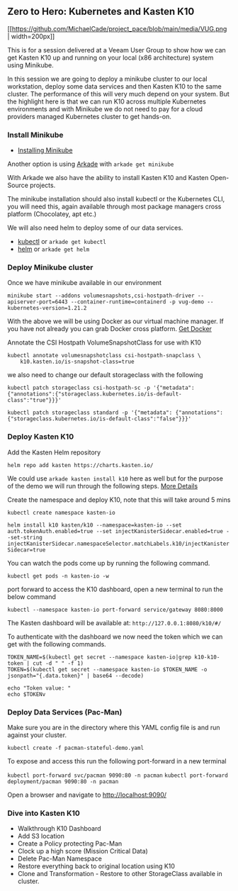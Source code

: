 ## Zero to Hero: Kubernetes and Kasten K10

[[https://github.com/MichaelCade/project_pace/blob/main/media/VUG.png | width=200px]]

This is for a session delivered at a Veeam User Group to show how we can get Kasten K10 up and running on your local (x86 architecture) system using Minikube. 

In this session we are going to deploy a minikube cluster to our local workstation, deploy some data services and then Kasten K10 to the same cluster. The performance of this will very much depend on your system. But the highlight here is that we can run K10 across multiple Kubernetes environments and with Minikube we do not need to pay for a cloud providers managed Kubernetes cluster to get hands-on. 

### Install Minikube 

- [Installing Minikube](https://minikube.sigs.k8s.io/docs/start/)

Another option is using [Arkade](https://github.com/alexellis/arkade) with `arkade get minikube` 

With Arkade we also have the ability to install Kasten K10 and Kasten Open-Source projects. 

The minikube installation should also install kubectl or the Kubernetes CLI, you will need this, again available through most package managers cross platform (Chocolatey, apt etc.)

We will also need helm to deploy some of our data services. 

- [kubectl](https://kubernetes.io/docs/tasks/tools/) or `arkade get kubectl`
- [helm](https://helm.sh/docs/intro/install/) or `arkade get helm`

### Deploy Minikube cluster 

Once we have minikube available in our environment 

`minikube start --addons volumesnapshots,csi-hostpath-driver --apiserver-port=6443 --container-runtime=containerd -p vug-demo --kubernetes-version=1.21.2`

With the above we will be using Docker as our virtual machine manager. If you have not already you can grab Docker cross platform. 
[Get Docker](https://docs.docker.com/get-docker/)

Annotate the CSI Hostpath VolumeSnapshotClass for use with K10

```
kubectl annotate volumesnapshotclass csi-hostpath-snapclass \
    k10.kasten.io/is-snapshot-class=true
```
we also need to change our default storageclass with the following 

```
kubectl patch storageclass csi-hostpath-sc -p '{"metadata": {"annotations":{"storageclass.kubernetes.io/is-default-class":"true"}}}'

kubectl patch storageclass standard -p '{"metadata": {"annotations":{"storageclass.kubernetes.io/is-default-class":"false"}}}'
```

### Deploy Kasten K10 

Add the Kasten Helm repository

`helm repo add kasten https://charts.kasten.io/`

We could use `arkade kasten install k10` here as well but for the purpose of the demo we will run through the following steps. [More Details](https://blog.kasten.io/kasten-k10-goes-to-the-arkade)

Create the namespace and deploy K10, note that this will take around 5 mins 

`kubectl create namespace kasten-io`

`helm install k10 kasten/k10 --namespace=kasten-io --set auth.tokenAuth.enabled=true --set injectKanisterSidecar.enabled=true --set-string injectKanisterSidecar.namespaceSelector.matchLabels.k10/injectKanisterSidecar=true`

You can watch the pods come up by running the following command.

`kubectl get pods -n kasten-io -w`

port forward to access the K10 dashboard, open a new terminal to run the below command

`kubectl --namespace kasten-io port-forward service/gateway 8080:8000`

The Kasten dashboard will be available at: `http://127.0.0.1:8080/k10/#/`

To authenticate with the dashboard we now need the token which we can get with the following commands. 

```
TOKEN_NAME=$(kubectl get secret --namespace kasten-io|grep k10-k10-token | cut -d " " -f 1)
TOKEN=$(kubectl get secret --namespace kasten-io $TOKEN_NAME -o jsonpath="{.data.token}" | base64 --decode)

echo "Token value: "
echo $TOKENv
```

### Deploy Data Services (Pac-Man)

Make sure you are in the directory where this YAML config file is and run against your cluster. 

`kubectl create -f pacman-stateful-demo.yaml`

To expose and access this run the following port-forward in a new terminal

`kubectl port-forward svc/pacman 9090:80 -n pacman`
`kubectl port-forward deployment/pacman 9090:80 -n pacman`

Open a browser and navigate to [http://localhost:9090/](http://localhost:9090/)

### Dive into Kasten K10 

- Walkthrough K10 Dashboard 
- Add S3 location 
- Create a Policy protecting Pac-Man 
- Clock up a high score (Mission Critical Data)
- Delete Pac-Man Namespace
- Restore everything back to original location using K10 
- Clone and Transformation - Restore to other StorageClass available in cluster. 